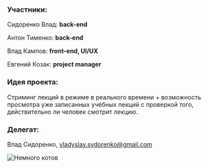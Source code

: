 ### Участники:

Сидоренко Влад: **back-end**

Антон Тименко: **back-end**

Влад Кампов: **front-end, UI/UX**

Евгений Козак: **project manager**

### Идея проекта:

Стриминг лекций в режиме в реального времени + возможность просмотра уже записанных учёбных лекций с проверкой того, действительно ли человек смотрит лекцию.

### Делегат:

Влад Сидоренко, vladyslav.sydorenko@gmail.com

![Немного котов](https://media.giphy.com/media/Z55zlzompYguc/giphy.gif "Кот")